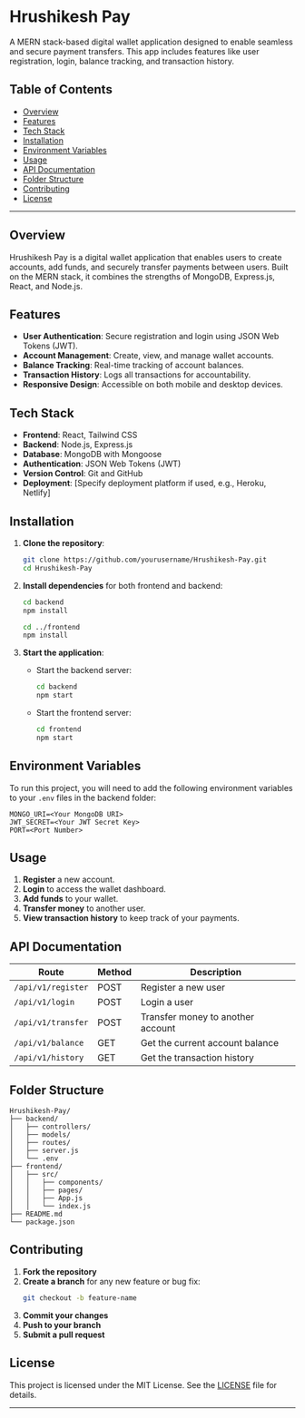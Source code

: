 
# Hrushikesh Pay

A MERN stack-based digital wallet application designed to enable seamless and secure payment transfers. This app includes features like user registration, login, balance tracking, and transaction history.

## Table of Contents

- [Overview](#overview)
- [Features](#features)
- [Tech Stack](#tech-stack)
- [Installation](#installation)
- [Environment Variables](#environment-variables)
- [Usage](#usage)
- [API Documentation](#api-documentation)
- [Folder Structure](#folder-structure)
- [Contributing](#contributing)
- [License](#license)

---

## Overview

Hrushikesh Pay is a digital wallet application that enables users to create accounts, add funds, and securely transfer payments between users. Built on the MERN stack, it combines the strengths of MongoDB, Express.js, React, and Node.js.

## Features

- **User Authentication**: Secure registration and login using JSON Web Tokens (JWT).
- **Account Management**: Create, view, and manage wallet accounts.
- **Balance Tracking**: Real-time tracking of account balances.
- **Transaction History**: Logs all transactions for accountability.
- **Responsive Design**: Accessible on both mobile and desktop devices.

## Tech Stack

- **Frontend**: React, Tailwind CSS
- **Backend**: Node.js, Express.js
- **Database**: MongoDB with Mongoose
- **Authentication**: JSON Web Tokens (JWT)
- **Version Control**: Git and GitHub
- **Deployment**: [Specify deployment platform if used, e.g., Heroku, Netlify]

## Installation

1. **Clone the repository**:
   ```bash
   git clone https://github.com/yourusername/Hrushikesh-Pay.git
   cd Hrushikesh-Pay
   ```

2. **Install dependencies** for both frontend and backend:
   ```bash
   cd backend
   npm install

   cd ../frontend
   npm install
   ```

3. **Start the application**:
   - Start the backend server:
     ```bash
     cd backend
     npm start
     ```
   - Start the frontend server:
     ```bash
     cd frontend
     npm start
     ```

## Environment Variables

To run this project, you will need to add the following environment variables to your `.env` files in the backend folder:

```plaintext
MONGO_URI=<Your MongoDB URI>
JWT_SECRET=<Your JWT Secret Key>
PORT=<Port Number>
```

## Usage

1. **Register** a new account.
2. **Login** to access the wallet dashboard.
3. **Add funds** to your wallet.
4. **Transfer money** to another user.
5. **View transaction history** to keep track of your payments.

## API Documentation

| Route              | Method | Description                           |
| ------------------ | ------ | ------------------------------------- |
| `/api/v1/register` | POST   | Register a new user                  |
| `/api/v1/login`    | POST   | Login a user                         |
| `/api/v1/transfer` | POST   | Transfer money to another account    |
| `/api/v1/balance`  | GET    | Get the current account balance      |
| `/api/v1/history`  | GET    | Get the transaction history          |

## Folder Structure

```plaintext
Hrushikesh-Pay/
├── backend/
│   ├── controllers/
│   ├── models/
│   ├── routes/
│   ├── server.js
│   └── .env
├── frontend/
│   ├── src/
│   │   ├── components/
│   │   ├── pages/
│   │   ├── App.js
│   │   └── index.js
├── README.md
└── package.json
```

## Contributing

1. **Fork the repository**
2. **Create a branch** for any new feature or bug fix:
   ```bash
   git checkout -b feature-name
   ```
3. **Commit your changes**
4. **Push to your branch**
5. **Submit a pull request**

## License

This project is licensed under the MIT License. See the [LICENSE](LICENSE) file for details.

---
